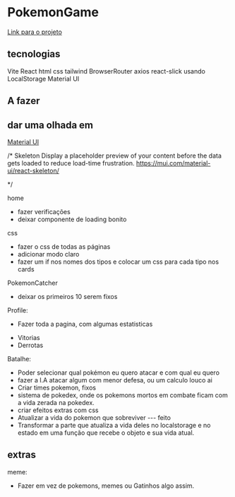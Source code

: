 # PokemonGame

[Link para o projeto](https://pokemon-game-flax.vercel.app)

## tecnologias

Vite
React
html
css
tailwind
BrowserRouter
axios
react-slick
usando LocalStorage
Material UI

## A fazer

## dar uma olhada em

[Material UI](https://mui.com/material-ui/)





/*
Skeleton
Display a placeholder preview of your content before the data gets loaded to reduce load-time frustration.
https://mui.com/material-ui/react-skeleton/


*/





home

- fazer verificações
- deixar componente de loading bonito 

css
 - fazer o css de todas as páginas
  - adicionar modo claro
  - fazer um if nos nomes dos tipos e colocar um css para cada tipo nos cards


PokemonCatcher
- deixar os primeiros 10 serem fixos

Profile:
* Fazer toda a pagina, com algumas estatisticas
- Vitorias
- Derrotas

Batalhe:
- Poder selecionar qual pokémon eu quero atacar e com qual eu quero
- fazer a I.A atacar algum com menor defesa, ou um calculo louco ai
- Criar times pokemon, fixos
- sistema de pokedex, onde os pokemons mortos em combate ficam com a vida zerada na pokedex.
- criar efeitos extras com css
- Atualizar a vida do pokemon que sobreviver --- feito
- Transformar a parte que atualiza a vida deles no localstorage e no estado em uma função que recebe o objeto e sua vida atual.


## extras
 meme:
 - Fazer em vez de pokemons, memes ou Gatinhos algo assim.